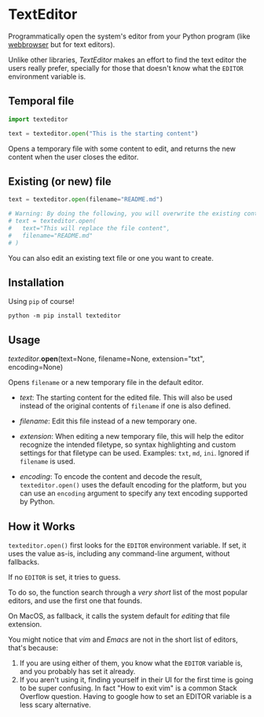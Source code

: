 # TextEditor

Programmatically open the system's editor from your Python program (like [webbrowser](https://docs.python.org/3.7/library/webbrowser.html) but for text editors).

Unlike other libraries, *TextEditor* makes an effort to find the text editor the users really prefer, specially for those that doesn't know what the `EDITOR` environment variable is.

## Temporal file

```python
import texteditor

text = texteditor.open("This is the starting content")
```

Opens a temporary file with some content to edit, and returns the new content when
the user closes the editor.

## Existing (or new) file

```python
text = texteditor.open(filename="README.md")

# Warning: By doing the following, you will overwrite the existing content:
# text = texteditor.open(
#   text="This will replace the file content",
#   filename="README.md"
# )
```

You can also edit an existing text file or one you want to create.


## Installation

Using `pip` of course!

```
python -m pip install texteditor
```

## Usage

*texteditor*.**open**(text=None, filename=None, extension="txt", encoding=None)

Opens `filename` or a new temporary file in the default editor.

- *text*:
    The starting content for the edited file. This will also be used instead of the
    original contents of `filename` if one is also defined.

- *filename*:
    Edit this file instead of a new temporary one.

- *extension*:
    When editing a new temporary file, this will help the editor recognize the
    intended filetype, so syntax highlighting and custom settings for that
    filetype can be used. Examples: `txt`, `md`, `ini`.
    Ignored if `filename` is used.

- *encoding*:
    To encode the content and decode the result, `texteditor.open()` uses the default
    encoding for the platform, but you can use an `encoding` argument to specify
    any text encoding supported by Python.


## How it Works

`texteditor.open()` first looks for the `EDITOR` environment variable. If set, it uses
the value as-is, including any command-line argument, without fallbacks.

If no `EDITOR` is set, it tries to guess.

To do so, the function search through a *very short* list of the most popular editors, and use the first one that founds.

On MacOS, as fallback, it calls the system default for *editing* that file extension.

You might notice that *vim* and *Emacs* are not in the short list of editors, that's because:

1. If you are using either of them, you know what the `EDITOR` variable is, and you probably has set it already.
2. If you aren't using it, finding yourself in their UI for the first time is going to be super confusing.
   In fact "How to exit vim" is a common Stack Overflow question. Having to google how to set an EDITOR variable is a less scary alternative.


